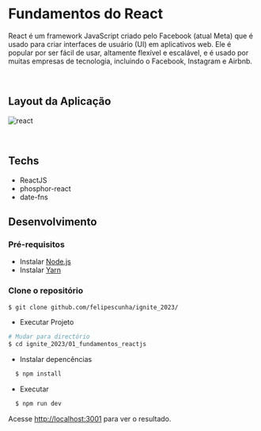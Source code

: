 # Fundamentos do React

React é um framework JavaScript criado pelo Facebook (atual Meta) que é usado para criar interfaces de usuário (UI) em aplicativos web. Ele é popular por ser fácil de usar, altamente flexível e escalável, e é usado por muitas empresas de tecnologia, incluindo o Facebook, Instagram e Airbnb.

<br>

## Layout da Aplicação
![react](https://github.com/felipescunha/Ignite_2023/assets/24916872/2a94701b-e706-451b-b60a-38d195c586cc)

<br>

##  Techs

<ul>
  <li> ReactJS </li>
  <li> phosphor-react </li>
  <li> date-fns </li>
</ul>

## Desenvolvimento


### Pré-requisitos
- Instalar [Node.js](https://nodejs.org)
- Instalar [Yarn](https://yarnpkg.com/)

### Clone o repositório
```bash
$ git clone github.com/felipescunha/ignite_2023/
```

-  Executar Projeto
```bash
# Mudar para directório
$ cd ignite_2023/01_fundamentos_reactjs
```

- Instalar depencências
```bash
  $ npm install
```

- Executar
```bash
  $ npm run dev
```
Acesse <http://localhost:3001> para ver o resultado.